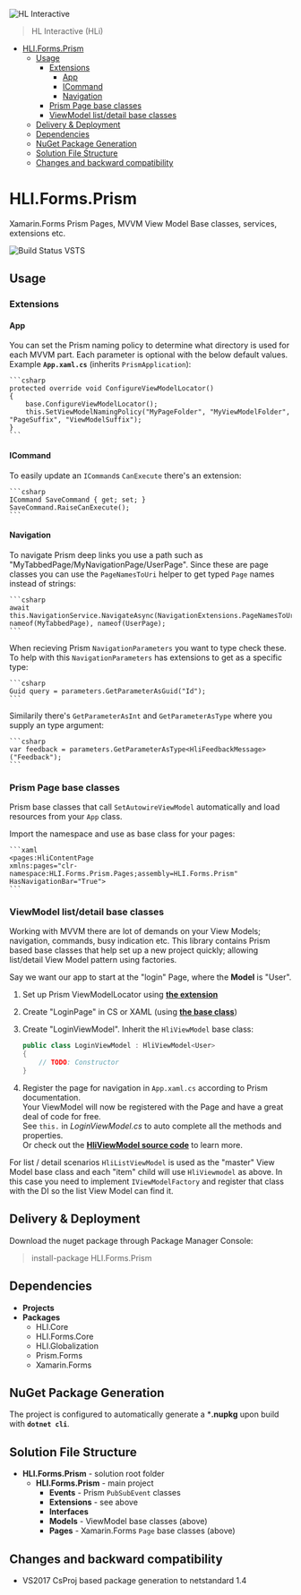 ![HL Interactive](https://www.dropbox.com/s/fdyzvkso9zs9ndf/HLi.Signature.DVDs.jpg?dl=1)
> HL Interactive (HLi)

- [HLI.Forms.Prism](#hliformsprism)
  * [Usage](#usage)
    + [Extensions](#extensions)
      - [App](#app)
      - [ICommand](#icommand)
      - [Navigation](#navigation)
    + [Prism Page base classes](#prism-page-base-classes)
    + [ViewModel list/detail base classes](#viewmodel-list-detail-base-classes)
  * [Delivery & Deployment](#delivery---deployment)
  * [Dependencies](#dependencies)
  * [NuGet Package Generation](#nuget-package-generation)
  * [Solution File Structure](#solution-file-structure)
  * [Changes and backward compatibility](#changes-and-backward-compatibility)

# HLI.Forms.Prism #
Xamarin.Forms Prism Pages, MVVM View Model Base classes, services, extensions etc.

![Build Status VSTS](https://nodessoft.visualstudio.com/_apis/public/build/definitions/3ed91d4b-9b9f-4c69-b511-406908c52385/24/badge)

## Usage
### Extensions
#### App
You can set the Prism naming policy to determine what directory is used for each MVVM part. Each parameter is optional with the below default values.   
Example **`App.xaml.cs`** (inherits `PrismApplication`):

	```csharp
    protected override void ConfigureViewModelLocator()
    {
        base.ConfigureViewModelLocator();
        this.SetViewModelNamingPolicy("MyPageFolder", "MyViewModelFolder", "PageSuffix", "ViewModelSuffix");
    }
	```

#### ICommand
To easily update an `ICommand`s `CanExecute` there's an extension:

	```csharp
	ICommand SaveCommand { get; set; }
	SaveCommand.RaiseCanExecute();
	```

#### Navigation
To navigate Prism deep links you use a path such as "MyTabbedPage/MyNavigationPage/UserPage". Since these are page classes you can use the `PageNamesToUri` helper to get typed `Page` names instead of strings: 
	
	```csharp
	await this.NavigationService.NavigateAsync(NavigationExtensions.PageNamesToUri(nameof(MyNavigationPage), nameof(MyTabbedPage), nameof(UserPage);
	```

When recieving Prism `NavigationParameters` you want to type check these. To help with this `NavigationParameters` has extensions to get as a specific type:

	```csharp
	Guid query = parameters.GetParameterAsGuid("Id");
	```

Similarily there's `GetParameterAsInt` and `GetParameterAsType` where you supply an type argument:

	```csharp
	var feedback = parameters.GetParameterAsType<HliFeedbackMessage>("Feedback");
	```

### Prism Page base classes
Prism base classes that call `SetAutowireViewModel` automatically and load resources from your `App` class.

Import the namespace and use as base class for your pages:

	```xaml
	<pages:HliContentPage
	xmlns:pages="clr-namespace:HLI.Forms.Prism.Pages;assembly=HLI.Forms.Prism"
	HasNavigationBar="True">
	```

### ViewModel list/detail base classes
Working with MVVM there are lot of demands on your View Models; navigation, commands, busy indication etc. This library contains Prism based base classes that help set up a new project quickly; allowing list/detail View Model pattern using factories.

Say we want our app to start at the "login" Page, where the **Model** is "User".

1. Set up Prism ViewModelLocator using **[the extension](#app)**
2. Create "LoginPage" in CS or XAML (using **[the base class](#pages)**)
3. Create "LoginViewModel". Inherit the `HliViewModel` base class:

	```csharp
	public class LoginViewModel : HliViewModel<User>
	{
		// TODO: Constructor
	}
	```

4. Register the page for navigation in `App.xaml.cs` according to Prism documentation.  
Your ViewModel will now be registered with the Page and have a great deal of code for free.  
See `this.` in *LoginViewModel.cs* to auto complete all the methods and properties.  
Or check out the **[HliViewModel source code](HLI.Forms.Prism/Models/HliViewModel.cs "HliViewModel.cs")** to learn more.

For list / detail scenarios `HliListViewModel` is used as the "master" View Model base class and each "item" child will use `HliViewmodel` as above. In this case you need to implement `IViewModelFactory` and register that class with the DI so the list View Model can find it.

## Delivery & Deployment
Download the nuget package through Package Manager Console:

> install-package HLI.Forms.Prism

## Dependencies
* **Projects**
* **Packages**
	* HLI.Core
	* HLI.Forms.Core
	* HLI.Globalization
	* Prism.Forms
	* Xamarin.Forms

## NuGet Package Generation
The project is configured to automatically generate a ***.nupkg** upon build with **`dotnet cli`**.

## Solution File Structure

* **HLI.Forms.Prism** - solution root folder
	* **HLI.Forms.Prism**  - main project
		* **Events** - Prism `PubSubEvent` classes
		* **Extensions** - see above
		* **Interfaces**
		* **Models** - ViewModel base classes (above)
		* **Pages** - Xamarin.Forms `Page` base classes (above)

## Changes and backward compatibility
* VS2017 CsProj based package generation to netstandard 1.4